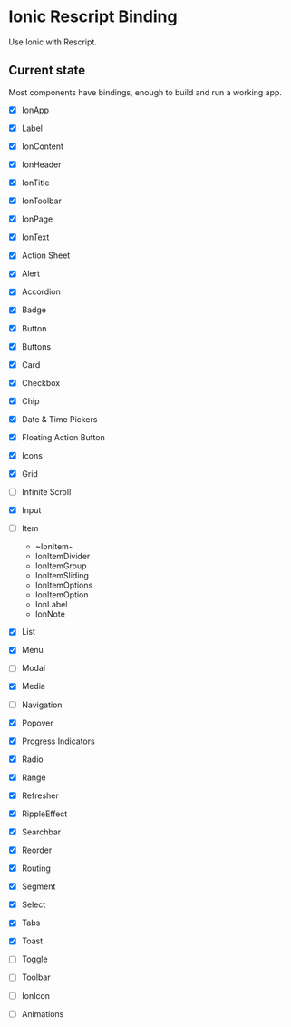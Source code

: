 # Ionic Rescript Binding

Use Ionic with Rescript.

## Current state
Most components have bindings, enough to build and run a working app. 
  
- [X] IonApp
- [X] Label
- [X] IonContent
- [X] IonHeader
- [X] IonTitle
- [X] IonToolbar
- [X] IonPage
- [X] IonText
- [X] Action Sheet
- [X] Alert
- [X] Accordion
- [X] Badge
- [X] Button
- [X] Buttons
- [X] Card
- [X] Checkbox
- [X] Chip
- [X] Date & Time Pickers
- [X] Floating Action Button
- [X] Icons
- [X] Grid
- [ ] Infinite Scroll
- [X] Input
- [ ] Item
    - ~IonItem~
    - IonItemDivider
    - IonItemGroup
    - IonItemSliding
    - IonItemOptions
    - IonItemOption
    - IonLabel
    - IonNote
- [X] List
- [X] Menu
- [ ] Modal
- [X] Media
- [ ] Navigation
- [X] Popover
- [X] Progress Indicators
- [X] Radio
- [X] Range
- [X] Refresher
- [X] RippleEffect
- [X] Searchbar
- [X] Reorder
- [X] Routing
- [X] Segment
- [X] Select
- [X] Tabs
- [X] Toast
- [ ] Toggle
- [ ] Toolbar
- [ ] IonIcon
- [ ] Animations

